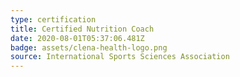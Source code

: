 ```yaml
---
type: certification
title: Certified Nutrition Coach
date: 2020-08-01T05:37:06.481Z
badge: assets/clena-health-logo.png
source: International Sports Sciences Association
---
```

